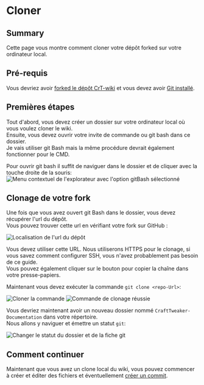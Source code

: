# Cloner

## Summary

Cette page vous montre comment cloner votre dépôt forked sur votre ordinateur local.

## Pré-requis

Vous devriez avoir [forked le dépôt CrT-wiki](/Contribute/SetupGithub/) et vous devez avoir [Git installé](/Contribute/LocalClone/InstallingGit/).

## Premières étapes

Tout d'abord, vous devez créer un dossier sur votre ordinateur local où vous voulez cloner le wiki.  
Ensuite, vous devez ouvrir votre invite de commande ou git bash dans ce dossier.  
Je vais utiliser git Bash mais la même procédure devrait également fonctionner pour le CMD.

Pour ouvrir git bash il suffit de naviguer dans le dossier et de cliquer avec la touche droite de la souris:  
![Menu contextuel de l'explorateur avec l'option gitBash sélectionné](/Contribute/LocalClone/assets/ExplorerContextMenu_GitBash.png)

## Clonage de votre fork

Une fois que vous avez ouvert git Bash dans le dossier, vous devez récupérer l'url du dépôt.  
Vous pouvez trouver cette url en vérifiant votre fork sur GitHub :

![Localisation de l'url du dépôt](/Contribute/LocalClone/assets/GitHub_CloneLink.png)

Vous devez utiliser cette URL. Nous utiliserons HTTPS pour le clonage, si vous savez comment configurer SSH, vous n'avez probablement pas besoin de ce guide.  
Vous pouvez également cliquer sur le bouton pour copier la chaîne dans votre presse-papiers.

Maintenant vous devez exécuter la commande `git clone <repo-Url>`:

![Cloner la commande](/Contribute/LocalClone/assets/GitBash_CloneCommand.png) ![Commande de clonage réussie](/Contribute/LocalClone/assets/GitBash_CloneCommandSuccess.png)

Vous devriez maintenant avoir un nouveau dossier nommé `CraftTweaker-Documentation` dans votre répertoire.  
Nous allons y naviguer et émettre un statut `git`:

![Changer le statut du dossier et de la fiche git](/Contribute/LocalClone/assets/GitBash_Clone_GitStatus.png)

## Comment continuer

Maintenant que vous avez un clone local du wiki, vous pouvez commencer à créer et éditer des fichiers et éventuellement [créer un commit](/Contribute/LocalClone/CreateCommit/).